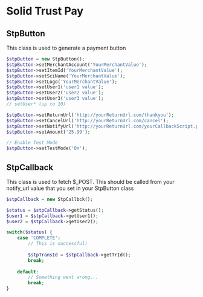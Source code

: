 # Solid Trust Pay

## StpButton
This class is used to generate a payment button

```php
$stpButton = new StpButton();
$stpButton->setMerchantAccount('YourMerchantValue');
$stpButton->setItemId('YourMerchantValue');
$stpButton->setSciName('YourMerchantValue');
$stpButton->setLogo('YourMerchantValue');
$stpButton->setUser1('user1 value');
$stpButton->setUser2('user2 value');
$stpButton->setUser3('user3 value');
// setUser* (up to 10)

$stpButton->setReturnUrl('http://yourReturnUrl.com/thankyou');
$stpButton->setCancelUrl('http://yourReturnUrl.com/cancel');
$stpButton->setNotifyUrl('http://yourReturnUrl.com/yourCallbackScript.php');
$stpButton->setAmount('25.99');

// Enable Test Mode
$stpButton->setTestMode('On');
```

## StpCallback
This class is used to fetch $_POST. This should be called from your notify_url value that 
you set in your StpButton class

```php
$stpCallback = new StpCallbck();

$status = $stpCallback->getStatus();
$user1 = $stpCallback->getUser1();
$user2 = $stpCallback->getUser2();

switch($status) {
    case 'COMPLETE':
        // This is successful!
        
        $stpTransId = $stpCallback->getTrId();
        break;
        
    default:
        // Something went wrong...
        break;
}
```
